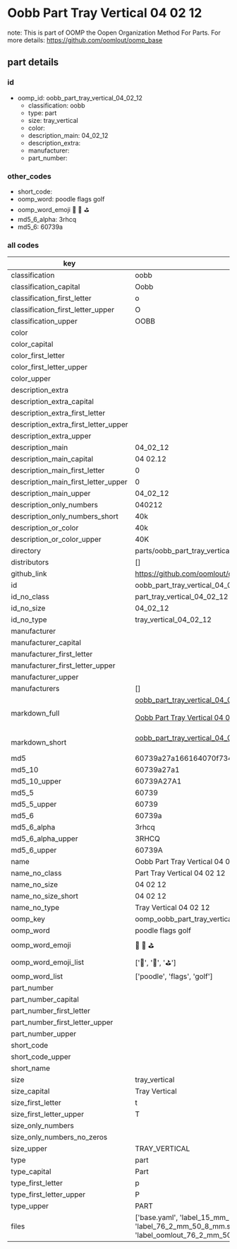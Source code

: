 # Oobb Part Tray Vertical 04 02 12  

note: This is part of OOMP the Oopen Organization Method For Parts. For more details: https://github.com/oomlout/oomp_base

##  part details





### id
* oomp_id: oobb_part_tray_vertical_04_02_12
  * classification: oobb
  * type: part
  * size: tray_vertical
  * color: 
  * description_main: 04_02_12
  * description_extra: 
  * manufacturer: 
  * part_number: 

### other_codes
* short_code: 
* oomp_word: poodle flags golf
* oomp_word_emoji :poodle: :flags: :golf:
* md5_6_alpha: 3rhcq
* md5_6: 60739a

### all codes 
| key | value |  
| --- | --- |  
| classification | oobb |  
| classification_capital | Oobb |  
| classification_first_letter | o |  
| classification_first_letter_upper | O |  
| classification_upper | OOBB |  
| color |  |  
| color_capital |  |  
| color_first_letter |  |  
| color_first_letter_upper |  |  
| color_upper |  |  
| description_extra |  |  
| description_extra_capital |  |  
| description_extra_first_letter |  |  
| description_extra_first_letter_upper |  |  
| description_extra_upper |  |  
| description_main | 04_02_12 |  
| description_main_capital | 04 02.12 |  
| description_main_first_letter | 0 |  
| description_main_first_letter_upper | 0 |  
| description_main_upper | 04_02_12 |  
| description_only_numbers | 040212 |  
| description_only_numbers_short | 40k |  
| description_or_color | 40k |  
| description_or_color_upper | 40K |  
| directory | parts/oobb_part_tray_vertical_04_02_12 |  
| distributors | [] |  
| github_link | https://github.com/oomlout/oomlout_oomp_part_src/tree/main/parts/oobb_part_tray_vertical_04_02_12/working |  
| id | oobb_part_tray_vertical_04_02_12 |  
| id_no_class | part_tray_vertical_04_02_12 |  
| id_no_size | 04_02_12 |  
| id_no_type | tray_vertical_04_02_12 |  
| manufacturer |  |  
| manufacturer_capital |  |  
| manufacturer_first_letter |  |  
| manufacturer_first_letter_upper |  |  
| manufacturer_upper |  |  
| manufacturers | [] |  
| markdown_full | [oobb_part_tray_vertical_04_02_12](https://github.com/oomlout/oomlout_oomp_part_src/tree/main/parts/oobb_part_tray_vertical_04_02_12/working)<br>[](https://github.com/oomlout/oomlout_oomp_part_src/tree/main/parts/oobb_part_tray_vertical_04_02_12/working)<br>[Oobb Part Tray Vertical 04 02 12](https://github.com/oomlout/oomlout_oomp_part_src/tree/main/parts/oobb_part_tray_vertical_04_02_12/working)<br><br> |  
| markdown_short | [oobb_part_tray_vertical_04_02_12](https://github.com/oomlout/oomlout_oomp_part_src/tree/main/parts/oobb_part_tray_vertical_04_02_12/working)<br><br> |  
| md5 | 60739a27a166164070f734b968a7a613 |  
| md5_10 | 60739a27a1 |  
| md5_10_upper | 60739A27A1 |  
| md5_5 | 60739 |  
| md5_5_upper | 60739 |  
| md5_6 | 60739a |  
| md5_6_alpha | 3rhcq |  
| md5_6_alpha_upper | 3RHCQ |  
| md5_6_upper | 60739A |  
| name | Oobb Part Tray Vertical 04 02 12 |  
| name_no_class | Part Tray Vertical 04 02 12 |  
| name_no_size | 04 02 12 |  
| name_no_size_short | 04 02 12 |  
| name_no_type | Tray Vertical 04 02 12 |  
| oomp_key | oomp_oobb_part_tray_vertical_04_02_12 |  
| oomp_word | poodle flags golf |  
| oomp_word_emoji | :poodle: :flags: :golf: |  
| oomp_word_emoji_list | [':poodle:', ':flags:', ':golf:'] |  
| oomp_word_list | ['poodle', 'flags', 'golf'] |  
| part_number |  |  
| part_number_capital |  |  
| part_number_first_letter |  |  
| part_number_first_letter_upper |  |  
| part_number_upper |  |  
| short_code |  |  
| short_code_upper |  |  
| short_name |  |  
| size | tray_vertical |  
| size_capital | Tray Vertical |  
| size_first_letter | t |  
| size_first_letter_upper | T |  
| size_only_numbers |  |  
| size_only_numbers_no_zeros |  |  
| size_upper | TRAY_VERTICAL |  
| type | part |  
| type_capital | Part |  
| type_first_letter | p |  
| type_first_letter_upper | P |  
| type_upper | PART |  
| files | ['base.yaml', 'label_15_mm_30_mm.pdf', 'label_15_mm_30_mm.svg', 'label_76_2_mm_50_8_mm.pdf', 'label_76_2_mm_50_8_mm.svg', 'label_oomlout_76_2_mm_50_8_mm.pdf', 'label_oomlout_76_2_mm_50_8_mm.svg', 'readme.md', 'working.json', 'working.yaml'] |  
